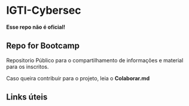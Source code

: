 # IGTI-Cybersec

**Esse repo não é oficial!**

## Repo for Bootcamp


Repositorio Público para o compartilhamento de informações e material para os inscritos.

Caso queira contribuir para o projeto, leia o **Colaborar.md**


## Links úteis


